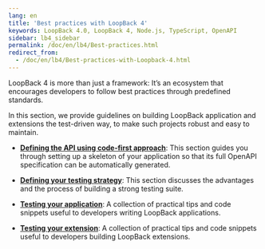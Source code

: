 ```yaml
---
lang: en
title: 'Best practices with LoopBack 4'
keywords: LoopBack 4.0, LoopBack 4, Node.js, TypeScript, OpenAPI
sidebar: lb4_sidebar
permalink: /doc/en/lb4/Best-practices.html
redirect_from:
  - /doc/en/lb4/Best-practices-with-Loopback-4.html
---
```


LoopBack 4 is more than just a framework: It’s an ecosystem that encourages
developers to follow best practices through predefined standards.

In this section, we provide guidelines on building LoopBack application and
extensions the test-driven way, to make such projects robust and easy to
maintain.

- [**Defining the API using code-first approach**](./Defining-the-API-using-code-first-approach.md):
  This section guides you through setting up a skeleton of your application so
  that its full OpenAPI specification can be automatically generated.

- [**Defining your testing strategy**](./Defining-your-testing-strategy.md):
  This section discusses the advantages and the process of building a strong
  testing suite.

- [**Testing your application**](./Testing-your-application.md): A collection of
  practical tips and code snippets useful to developers writing LoopBack
  applications.

- [**Testing your extension**](./Testing-Your-Extensions.md): A collection of
  practical tips and code snippets useful to developers building LoopBack
  extensions.
